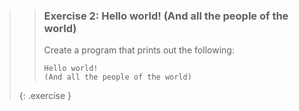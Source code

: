 >> ### Exercise 2: Hello world! (And all the people of the world)
>> Create a program that prints out the following:
>>
>> ```output
>> Hello world!
>> (And all the people of the world)
>> ```
>{: .exercise }